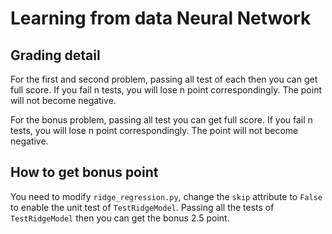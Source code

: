 # Learning from data Neural Network
## Grading detail
For the first and second problem, passing all test of each then you can get full score.
If you fail n tests, you will lose n point correspondingly. The point will not become negative.

For the bonus problem, passing all test you can get full score. If you fail n tests, you will lose n point correspondingly. The point will not become negative.

## How to get bonus point
You need to modify `ridge_regression.py`, change the `skip` attribute to `False`
to enable the unit test of `TestRidgeModel`. Passing all the tests of
`TestRidgeModel` then you can get the bonus 2.5 point.